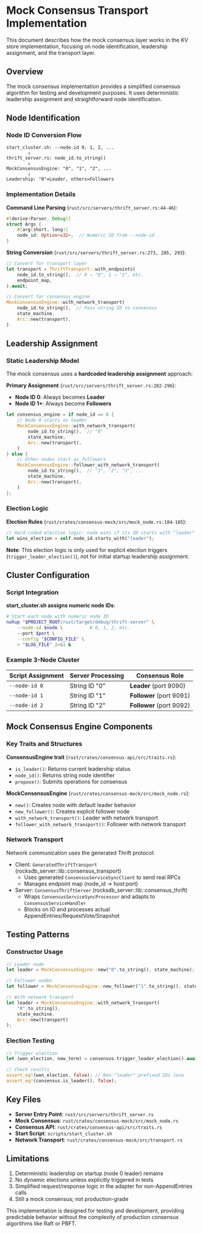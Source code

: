 # Mock Consensus Transport Implementation

This document describes how the mock consensus layer works in the KV store implementation, focusing on node identification, leadership assignment, and the transport layer.

## Overview

The mock consensus implementation provides a simplified consensus algorithm for testing and development purposes. It uses deterministic leadership assignment and straightforward node identification.

## Node Identification

### Node ID Conversion Flow

```
start_cluster.sh: --node-id 0, 1, 2, ...
        ↓
thrift_server.rs: node_id.to_string()
        ↓
MockConsensusEngine: "0", "1", "2", ...
        ↓
Leadership: "0"=Leader, others=Followers
```

### Implementation Details

**Command Line Parsing** (`rust/src/servers/thrift_server.rs:44-46`):
```rust
#[derive(Parser, Debug)]
struct Args {
    #[arg(short, long)]
    node_id: Option<u32>,  // Numeric ID from --node-id
}
```

**String Conversion** (`rust/src/servers/thrift_server.rs:273, 285, 293`):
```rust
// Convert for transport layer
let transport = ThriftTransport::with_endpoints(
    node_id.to_string(),  // 0 → "0", 1 → "1", etc.
    endpoint_map,
).await;

// Convert for consensus engine
MockConsensusEngine::with_network_transport(
    node_id.to_string(),  // Pass string ID to consensus
    state_machine,
    Arc::new(transport),
)
```

## Leadership Assignment

### Static Leadership Model

The mock consensus uses a **hardcoded leadership assignment** approach:

**Primary Assignment** (`rust/src/servers/thrift_server.rs:282-296`):
- **Node ID 0**: Always becomes **Leader**
- **Node ID 1+**: Always become **Followers**

```rust
let consensus_engine = if node_id == 0 {
    // Node 0 starts as leader
    MockConsensusEngine::with_network_transport(
        node_id.to_string(),  // "0"
        state_machine,
        Arc::new(transport),
    )
} else {
    // Other nodes start as followers
    MockConsensusEngine::follower_with_network_transport(
        node_id.to_string(),  // "1", "2", "3", ...
        state_machine,
        Arc::new(transport),
    )
};
```

### Election Logic

**Election Rules** (`rust/crates/consensus-mock/src/mock_node.rs:184-185`):
```rust
// Hard-coded election logic: node wins if its ID starts with "leader"
let wins_election = self.node_id.starts_with("leader");
```

**Note**: This election logic is only used for explicit election triggers (`trigger_leader_election()`), not for initial startup leadership assignment.

## Cluster Configuration

### Script Integration

**start_cluster.sh assigns numeric node IDs**:
```bash
# Start each node with numeric node ID
nohup "$PROJECT_ROOT/rust/target/debug/thrift-server" \
    --node-id $node \          # 0, 1, 2, etc.
    --port $port \
    --config "$CONFIG_FILE" \
    > "$LOG_FILE" 2>&1 &
```

### Example 3-Node Cluster

| Script Assignment | Server Processing | Consensus Role |
|-------------------|-------------------|----------------|
| `--node-id 0` | String ID "0" | **Leader** (port 9090) |
| `--node-id 1` | String ID "1" | **Follower** (port 9091) |
| `--node-id 2` | String ID "2" | **Follower** (port 9092) |

## Mock Consensus Engine Components

### Key Traits and Structures

**ConsensusEngine trait** (`rust/crates/consensus-api/src/traits.rs`):
- `is_leader()`: Returns current leadership status
- `node_id()`: Returns string node identifier
- `propose()`: Submits operations for consensus

**MockConsensusEngine** (`rust/crates/consensus-mock/src/mock_node.rs`):
- `new()`: Creates node with default leader behavior
- `new_follower()`: Creates explicit follower node
- `with_network_transport()`: Leader with network transport
- `follower_with_network_transport()`: Follower with network transport

### Network Transport

Network communication uses the generated Thrift protocol:
- Client: `GeneratedThriftTransport` (rocksdb_server::lib::consensus_transport)
  - Uses generated `ConsensusServiceSyncClient` to send real RPCs
  - Manages endpoint map (node_id → host:port)
- Server: `ConsensusThriftServer` (rocksdb_server::lib::consensus_thrift)
  - Wraps `ConsensusServiceSyncProcessor` and adapts to `ConsensusServiceHandler`
  - Blocks on IO and processes actual AppendEntries/RequestVote/Snapshot

## Testing Patterns

### Constructor Usage

```rust
// Leader node
let leader = MockConsensusEngine::new("0".to_string(), state_machine);

// Follower nodes
let follower = MockConsensusEngine::new_follower("1".to_string(), state_machine);

// With network transport
let leader = MockConsensusEngine::with_network_transport(
    "0".to_string(),
    state_machine,
    Arc::new(transport)
);
```

### Election Testing

```rust
// Trigger election
let (won_election, new_term) = consensus.trigger_leader_election().await;

// Check results
assert_eq!(won_election, false); // Non-"leader" prefixed IDs lose
assert_eq!(consensus.is_leader(), false);
```

## Key Files

- **Server Entry Point**: `rust/src/servers/thrift_server.rs`
- **Mock Consensus**: `rust/crates/consensus-mock/src/mock_node.rs`
- **Consensus API**: `rust/crates/consensus-api/src/traits.rs`
- **Start Script**: `scripts/start_cluster.sh`
- **Network Transport**: `rust/crates/consensus-mock/src/transport.rs`

## Limitations

1. Deterministic leadership on startup (node 0 leader) remains
2. No dynamic elections unless explicitly triggered in tests
3. Simplified request/response logic in the adapter for non-AppendEntries calls
4. Still a mock consensus; not production-grade

This implementation is designed for testing and development, providing predictable behavior without the complexity of production consensus algorithms like Raft or PBFT.
